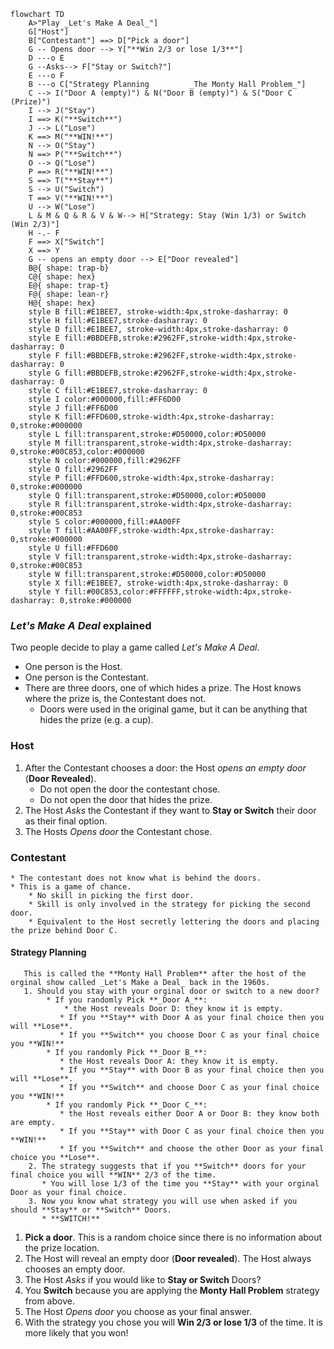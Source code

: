 ```mermaid
flowchart TD
    A>"Play _Let's Make A Deal_"]
    G["Host"]
    B["Contestant"] ==> D["Pick a door"]
    G -- Opens door --> Y["**Win 2/3 or lose 1/3**"]
    D ---o E
    G --Asks--> F["Stay or Switch?"]
    E ---o F
    B ---o C["Strategy Planning         _The Monty Hall Problem_"]
    C --> I("Door A (empty)") & N("Door B (empty)") & S("Door C (Prize)")
    I --> J("Stay")
    I ==> K("**Switch**")
    J --> L("Lose")
    K ==> M("**WIN!**")
    N --> O("Stay")
    N ==> P("**Switch**")
    O --> Q("Lose")
    P ==> R("**WIN!**")
    S ==> T("**Stay**")
    S --> U("Switch")
    T ==> V("**WIN!**")
    U --> W("Lose")
    L & M & Q & R & V & W--> H["Strategy: Stay (Win 1/3) or Switch (Win 2/3)"]
    H -.- F
    F ==> X["Switch"]
    X ==> Y
    G -- opens an empty door --> E["Door revealed"]
    B@{ shape: trap-b}
    C@{ shape: hex}
    E@{ shape: trap-t}
    F@{ shape: lean-r}
    H@{ shape: hex}
    style B fill:#E1BEE7, stroke-width:4px,stroke-dasharray: 0
    style H fill:#E1BEE7,stroke-dasharray: 0
    style D fill:#E1BEE7, stroke-width:4px,stroke-dasharray: 0
    style E fill:#BBDEFB,stroke:#2962FF,stroke-width:4px,stroke-dasharray: 0
    style F fill:#BBDEFB,stroke:#2962FF,stroke-width:4px,stroke-dasharray: 0
    style G fill:#BBDEFB,stroke:#2962FF,stroke-width:4px,stroke-dasharray: 0
    style C fill:#E1BEE7,stroke-dasharray: 0
    style I color:#000000,fill:#FF6D00
    style J fill:#FF6D00
    style K fill:#FFD600,stroke-width:4px,stroke-dasharray: 0,stroke:#000000
    style L fill:transparent,stroke:#D50000,color:#D50000
    style M fill:transparent,stroke-width:4px,stroke-dasharray: 0,stroke:#00C853,color:#000000
    style N color:#000000,fill:#2962FF
    style O fill:#2962FF
    style P fill:#FFD600,stroke-width:4px,stroke-dasharray: 0,stroke:#000000
    style Q fill:transparent,stroke:#D50000,color:#D50000
    style R fill:transparent,stroke-width:4px,stroke-dasharray: 0,stroke:#00C853
    style S color:#000000,fill:#AA00FF
    style T fill:#AA00FF,stroke-width:4px,stroke-dasharray: 0,stroke:#000000
    style U fill:#FFD600
    style V fill:transparent,stroke-width:4px,stroke-dasharray: 0,stroke:#00C853
    style W fill:transparent,stroke:#D50000,color:#D50000
    style X fill:#E1BEE7, stroke-width:4px,stroke-dasharray: 0
    style Y fill:#00C853,color:#FFFFFF,stroke-width:4px,stroke-dasharray: 0,stroke:#000000
```
### _Let's Make A Deal_ explained
Two people decide to play a game called _Let's Make A Deal_.  
* One person is the Host.
* One person is the Contestant.
* There are three doors, one of which hides a prize. The Host knows where the prize is, the Contestant does not.
    * Doors were used in the original game, but it can be anything that hides the prize (e.g. a cup). 
### Host
1. After the Contestant chooses a door: the Host *opens an empty door* (**Door Revealed**).
    * Do not open the door the contestant chose.
    * Do not open the door that hides the prize.
4. The Host *Asks* the Contestant if they want to **Stay or Switch** their door as their final option.
5. The Hosts *Opens door* the Contestant chose.
### Contestant
    * The contestant does not know what is behind the doors.
    * This is a game of chance.
        * No skill in picking the first door.
        * Skill is only involved in the strategy for picking the second door.
        * Equivalent to the Host secretly lettering the doors and placing the prize behind Door C.
#### Strategy Planning
       This is called the **Monty Hall Problem** after the host of the orginal show called _Let's Make a Deal_ back in the 1960s.
       1. Should you stay with your orginal door or switch to a new door?
            * If you randomly Pick **_Door A_**:
                * the Host reveals Door D: they know it is empty.
               * If you **Stay** with Door A as your final choice then you will **Lose**.
               * If you **Switch** you choose Door C as your final choice you **WIN!**
            * If you randomly Pick **_Door B_**:
               * the Host reveals Door A: they know it is empty.
               * If you **Stay** with Door B as your final choice then you will **Lose**.
               * If you **Switch** and choose Door C as your final choice you **WIN!**
            * If you randomly Pick **_Door C_**:
               * the Host reveals either Door A or Door B: they know both are empty.
               * If you **Stay** with Door C as your final choice then you **WIN!**
               * If you **Switch** and choose the other Door as your final choice you **Lose**.
        2. The strategy suggests that if you **Switch** doors for your final choice you will **WIN** 2/3 of the time.
           * You will lose 1/3 of the time you **Stay** with your orginal Door as your final choice.
        3. Now you know what strategy you will use when asked if you should **Stay** or **Switch** Doors.
           * **SWITCH!**
1. **Pick a door**. This is a random choice since there is no information about the prize location.
2. The Host will reveal an empty door (**Door revealed**). The Host always chooses an empty door.
3. The Host *Asks* if you would like to **Stay or Switch** Doors?
4. You **Switch** because you are applying the **Monty Hall Problem** strategy from above.
5. The Host *Opens door* you choose as your final answer.
6. With the strategy you chose you will **Win 2/3 or lose 1/3** of the time. It is more likely that you won!
